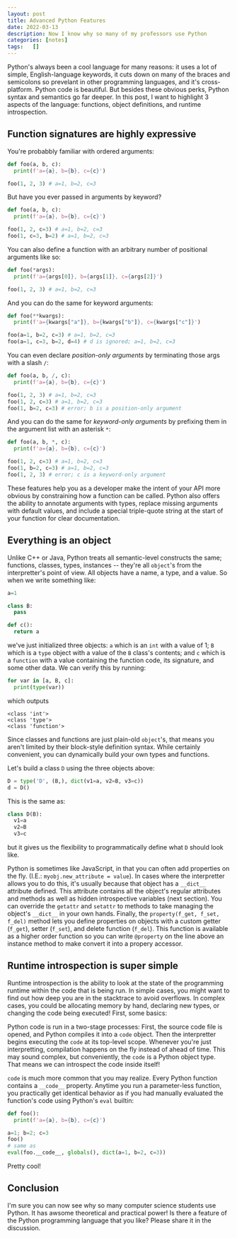 ```yaml
---
layout: post
title: Advanced Python Features
date: 2022-03-13
description: Now I know why so many of my professors use Python
categories: [notes]
tags:   []
---
```


Python's always been a cool language for many reasons: it uses a lot of simple, English-language keywords, it cuts down on many of the braces and semicolons so prevelant in other programming languages, and it's cross-platform. Python code is beautiful. But besides these obvious perks, Python syntax and semantics go far deeper. In this post, I want to highlight 3 aspects of the language: functions, object definitions, and runtime introspection.


## Function signatures are highly expressive

You're probabbly familiar with ordered arguments:

```python
def foo(a, b, c):
  print(f'a={a}, b={b}, c={c}')

foo(1, 2, 3) # a=1, b=2, c=3
```

But have you ever passed in arguments by keyword?

```python
def foo(a, b, c):
  print(f'a={a}, b={b}, c={c}')

foo(1, 2, c=3) # a=1, b=2, c=3
foo(1, c=3, b=2) # a=1, b=2, c=3
```

You can also define a function with an arbitrary number of positional arguments like so:

```python
def foo(*args):
  print(f'a={args[0]}, b={args[1]}, c={args[2]}')

foo(1, 2, 3) # a=1, b=2, c=3
```

And you can do the same for keyword arguments:

```python
def foo(**kwargs):
  print(f'a={kwargs["a"]}, b={kwargs["b"]}, c={kwargs["c"]}')

foo(a=1, b=2, c=3) # a=1, b=2, c=3
foo(a=1, c=3, b=2, d=4) # d is ignored; a=1, b=2, c=3
```

You can even declare *position-only arguments* by terminating those args with a slash `/`:

```python
def foo(a, b, /, c):
  print(f'a={a}, b={b}, c={c}')

foo(1, 2, 3) # a=1, b=2, c=3
foo(1, 2, c=3) # a=1, b=2, c=3
foo(1, b=2, c=3) # error; b is a position-only argument
```

And you can do the same for *keyword-only arguments* by prefixing them in the argument list with an asterisk `*`:

```python
def foo(a, b, *, c):
  print(f'a={a}, b={b}, c={c}')

foo(1, 2, c=3) # a=1, b=2, c=3
foo(1, b=2, c=3) # a=1, b=2, c=3
foo(1, 2, 3) # error; c is a keyword-only argument
```

These features help you as a developer make the intent of your API more obvious by constraining how a function can be called. Python also offers the ability to annotate arguments with types, replace missing arguments with default values, and include a special triple-quote string at the start of your function for clear documentation.

## Everything is an object

Unlike C++ or Java, Python treats all semantic-level constructs the same; functions, classes, types, instances -- they're all `object`'s from the interpretter's point of view. All objects have a name, a type, and a value. So when we write something like:

```python
a=1

class B:
  pass

def c(): 
  return a
```

we've just initialized three objects: `a` which is an `int` with a value of 1; `B` which is a `type` object with a value of the `B` class's contents; and `c` which is a `function` with a value containing the function code, its signature, and some other data. We can verify this by running:

```python
for var in [a, B, c]:
  print(type(var))
```

which outputs
```
<class 'int'>
<class 'type'>
<class 'function'>
```

Since classes and functions are just plain-old `object`'s, that means you aren't limited by their block-style definition syntax. While certainly convenient, you can dynamically build your own types and functions.

Let's build a class `D` using the three objects above:

```python
D = type('D', (B,), dict(v1=a, v2=B, v3=c))
d = D()
```

This is the same as:
```python
class D(B):
  v1=a
  v2=B
  v3=c
```
but it gives us the flexibility to programmatically define what `D` should look like.

Python is sometimes like JavaScript, in that you can often add properties on the fly. (I.E.: `myobj.new_attribute = value`). In cases where the interpretter allows you to do this, it's usually because that object has a `__dict__` attribute defined. This attribute contains all the object's regular attributes and methods as well as hidden introspective variables (next section). You can override the `getattr` and `setattr` to methods to take managing the object's `__dict__` in your own hands. Finally, the `property(f_get, f_set, f_del)` method lets you define properties on objects with a custom getter (`f_get`), setter (`f_set`), and delete function (`f_del`). This function is available as a higher order function so you can write `@property` on the line above an instance method to make convert it into a propery accessor.

## Runtime introspection is super simple

Runtime introspection is the ability to look at the state of the programming runtime within the code that is being run. In simple cases, you might want to find out how deep you are in the stacktrace to avoid overflows. In complex cases, you could be allocating memory by hand, declaring new types, or changing the code being executed! First, some basics:

Python code is run in a two-stage processes: First, the source code file is opened, and Python compiles it into a `code` object. Then the interpretter begins executing the `code` at its top-level scope. Whenever you're just interpretting, compilation happens on the fly instead of ahead of time. This may sound complex, but conveniently, the `code` is a Python object type. That means we can introspect the code inside itself! 

`code` is much more common that you may realize. Every Python function contains a `__code__` property. Anytime you run a parameter-less function, you practically get identical behavior as if you had manually evaluated the function's code using Python's `eval` builtin:

```python
def foo():
  print(f'a={a}, b={b}, c={c}')

a=1; b=2; c=3
foo()
# same as
eval(foo.__code__, globals(), dict(a=1, b=2, c=3))
```

Pretty cool!

## Conclusion

I'm sure you can now see why so many computer science students use Python. It has awsome theoretical and practical power! Is there a feature of the Python programming language that you like? Please share it in the discussion.
